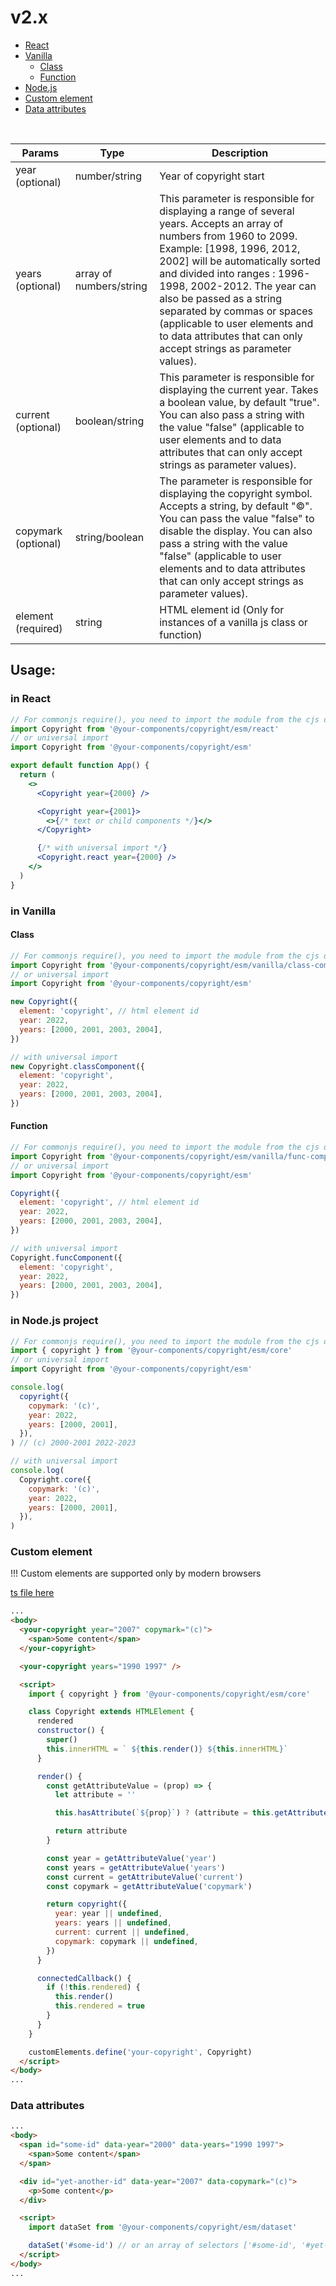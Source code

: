 # v2.x

- [React](#in-react)
- [Vanilla](#in-vanilla)
  - [Class](#class)
  - [Function](#function)
- [Node.js](#in-node.js-project)
- [Custom element](#custom-element)
- [Data attributes](#data-attributes)

<br/>

| Params              | Type                    | Description                                                                                                                                                                                                                                                                                                                                                                                                       |
| ------------------- | ----------------------- | ----------------------------------------------------------------------------------------------------------------------------------------------------------------------------------------------------------------------------------------------------------------------------------------------------------------------------------------------------------------------------------------------------------------- |
| year (optional)     | number/string           | Year of copyright start                                                                                                                                                                                                                                                                                                                                                                                           |
| years (optional)    | array of numbers/string | This parameter is responsible for displaying a range of several years. Accepts an array of numbers from 1960 to 2099. Example: [1998, 1996, 2012, 2002] will be automatically sorted and divided into ranges : 1996-1998, 2002-2012. The year can also be passed as a string separated by commas or spaces (applicable to user elements and to data attributes that can only accept strings as parameter values). |
| current (optional)  | boolean/string          | This parameter is responsible for displaying the current year. Takes a boolean value, by default "true". You can also pass a string with the value "false" (applicable to user elements and to data attributes that can only accept strings as parameter values).                                                                                                                                                 |
| copymark (optional) | string/boolean          | The parameter is responsible for displaying the copyright symbol. Accepts a string, by default "©". You can pass the value "false" to disable the display. You can also pass a string with the value "false" (applicable to user elements and to data attributes that can only accept strings as parameter values).                                                                                               |
| element (required)  | string                  | HTML element id (Only for instances of a vanilla js class or function)                                                                                                                                                                                                                                                                                                                                            |

## Usage:

### in React

```jsx
// For commonjs require(), you need to import the module from the cjs directory instead of esm
import Copyright from '@your-components/copyright/esm/react'
// or universal import
import Copyright from '@your-components/copyright/esm'

export default function App() {
  return (
    <>
      <Copyright year={2000} />

      <Copyright year={2001}>
        <>{/* text or child components */}</>
      </Copyright>

      {/* with universal import */}
      <Copyright.react year={2000} />
    </>
  )
}
```

### in Vanilla

#### Class

```js
// For commonjs require(), you need to import the module from the cjs directory instead of esm
import Copyright from '@your-components/copyright/esm/vanilla/class-component'
// or universal import
import Copyright from '@your-components/copyright/esm'

new Copyright({
  element: 'copyright', // html element id
  year: 2022,
  years: [2000, 2001, 2003, 2004],
})

// with universal import
new Copyright.classComponent({
  element: 'copyright',
  year: 2022,
  years: [2000, 2001, 2003, 2004],
})
```

#### Function

```js
// For commonjs require(), you need to import the module from the cjs directory instead of esm
import Copyright from '@your-components/copyright/esm/vanilla/func-component'
// or universal import
import Copyright from '@your-components/copyright/esm'

Copyright({
  element: 'copyright', // html element id
  year: 2022,
  years: [2000, 2001, 2003, 2004],
})

// with universal import
Copyright.funcComponent({
  element: 'copyright',
  year: 2022,
  years: [2000, 2001, 2003, 2004],
})
```

### in Node.js project

```js
// For commonjs require(), you need to import the module from the cjs directory instead of esm
import { copyright } from '@your-components/copyright/esm/core'
// or universal import
import Copyright from '@your-components/copyright/esm'

console.log(
  copyright({
    copymark: '(c)',
    year: 2022,
    years: [2000, 2001],
  }),
) // (c) 2000-2001 2022-2023

// with universal import
console.log(
  Copyright.core({
    copymark: '(c)',
    year: 2022,
    years: [2000, 2001],
  }),
)
```

### Custom element

!!! Сustom elements are supported only by modern browsers

[ts file here](../src/custom-element/index.ts)

```html
...
<body>
  <your-copyright year="2007" copymark="(c)">
    <span>Some content</span>
  </your-copyright>

  <your-copyright years="1990 1997" />

  <script>
    import { copyright } from '@your-components/copyright/esm/core'

    class Copyright extends HTMLElement {
      rendered
      constructor() {
        super()
        this.innerHTML = ` ${this.render()} ${this.innerHTML}`
      }

      render() {
        const getAttributeValue = (prop) => {
          let attribute = ''

          this.hasAttribute(`${prop}`) ? (attribute = this.getAttribute(`${prop}`)) : (attribute = '')

          return attribute
        }

        const year = getAttributeValue('year')
        const years = getAttributeValue('years')
        const current = getAttributeValue('current')
        const copymark = getAttributeValue('copymark')

        return copyright({
          year: year || undefined,
          years: years || undefined,
          current: current || undefined,
          copymark: copymark || undefined,
        })
      }

      connectedCallback() {
        if (!this.rendered) {
          this.render()
          this.rendered = true
        }
      }
    }

    customElements.define('your-copyright', Copyright)
  </script>
</body>
...
```

### Data attributes

```html
...
<body>
  <span id="some-id" data-year="2000" data-years="1990 1997">
    <span>Some content</span>
  </span>

  <div id="yet-another-id" data-year="2007" data-copymark="(c)">
    <p>Some content</p>
  </div>

  <script>
    import dataSet from '@your-components/copyright/esm/dataset'

    dataSet('#some-id') // or an array of selectors ['#some-id', '#yet-another-id']
  </script>
</body>
...
```
